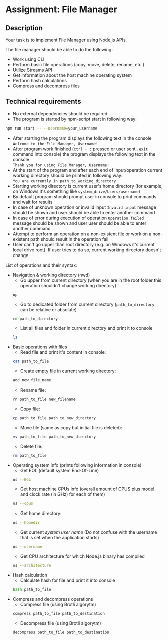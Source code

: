 # Assignment: File Manager

## Description

Your task is to implement File Manager using Node.js APIs.

The file manager should be able to do the following:

- Work using CLI
- Perform basic file operations (copy, move, delete, rename, etc.)
- Utilize Streams API
- Get information about the host machine operating system
- Perform hash calculations
- Compress and decompress files

## Technical requirements

- No external dependencies should be required
- The program is started by npm-script start in following way:
```bash
npm run start -- --username=your_username
```
- After starting the program displays the following text in the console  
`Welcome to the File Manager, Username!`  
- After program work finished (`ctrl + c` pressed or user sent `.exit` command into console) the program displays the following text in the console  
`Thank you for using File Manager, Username!`  
- At the start of the program and after each end of input/operation current working directory should be printed in following way:  
`You are currently in path_to_working_directory`  
- Starting working directory is current user's home directory (for example, on Windows it's something like `system_drive/Users/username`)
- By default program should prompt user in console to print commands and wait for results  
- In case of unknown operation or invalid input `Invalid input` message should be shown and user should be able to enter another command
- In case of error during execution of operation `Operation failed` message should be shown and user user should be able to enter another command
- Attempt to perform an operation on a non-existent file or work on a non-existent path should result in the operation fail
- User can't go upper than root directory (e.g. on Windows it's current local drive root). If user tries to do so, current working directory doesn't change  

List of operations and their syntax:
- Navigation & working directory (nwd)
    - Go upper from current directory (when you are in the root folder this operation shouldn't change working directory)  
    ```bash
    up
    ```
    - Go to dedicated folder from current directory (`path_to_directory` can be relative or absolute)
    ```bash
    cd path_to_directory
    ```
    - List all files and folder in current directory and print it to console
    ```bash
    ls
    ```
- Basic operations with files
    - Read file and print it's content in console: 
    ```bash
    cat path_to_file
    ```
    - Create empty file in current working directory: 
    ```bash
    add new_file_name
    ```
    - Rename file: 
    ```bash
    rn path_to_file new_filename
    ```
    - Copy file: 
    ```bash
    cp path_to_file path_to_new_directory
    ```
    - Move file (same as copy but initial file is deleted): 
    ```bash
    mv path_to_file path_to_new_directory
    ```
    - Delete file: 
    ```bash
    rm path_to_file
    ```
- Operating system info (prints following information in console)
    - Get EOL (default system End-Of-Line)  
    ```bash
    os --EOL
    ```
    - Get host machine CPUs info (overall amount of CPUS plus model and clock rate (in GHz) for each of them)  
    ```bash
    os --cpus
    ```
    - Get home directory: 
    ```bash
    os --homedir
    ```
    - Get current *system user name* (Do not confuse with the username that is set when the application starts)  
    ```bash
    os --username
    ```
    - Get CPU architecture for which Node.js binary has compiled  
    ```bash
    os --architecture
    ```
- Hash calculation  
    - Calculate hash for file and print it into console  
    ```bash
    hash path_to_file
    ```
- Compress and decompress operations  
    - Compress file (using Brotli algorytm)  
    ```bash
    compress path_to_file path_to_destination
    ```
    - Decompress file (using Brotli algorytm)  
    ```bash
    decompress path_to_file path_to_destination
    ```
    
